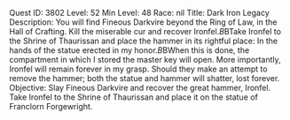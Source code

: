 Quest ID: 3802
Level: 52
Min Level: 48
Race: nil
Title: Dark Iron Legacy
Description: You will find Fineous Darkvire beyond the Ring of Law, in the Hall of Crafting. Kill the miserable cur and recover Ironfel.$B$BTake Ironfel to the Shrine of Thaurissan and place the hammer in its rightful place: In the hands of the statue erected in my honor.$B$BWhen this is done, the compartment in which I stored the master key will open. More importantly, Ironfel will remain forever in my grasp. Should they make an attempt to remove the hammer; both the statue and hammer will shatter, lost forever.
Objective: Slay Fineous Darkvire and recover the great hammer, Ironfel. Take Ironfel to the Shrine of Thaurissan and place it on the statue of Franclorn Forgewright.
